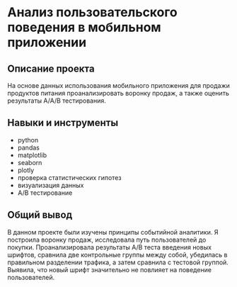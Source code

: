 # Анализ пользовательского поведения в мобильном приложении

## Описание проекта
На основе данных использования мобильного приложения для продажи продуктов питания проанализировать воронку продаж, а также оценить результаты А/А/В тестирования.

## Навыки и инструменты
 - python
 - pandas
 - matplotlib
 - seaborn
 - plotly
 - проверка статистических гипотез
 - визуализация данных
 - A/B тестирование
## Общий вывод
В данном проекте были изучены принципы событийной аналитики. Я построила воронку продаж, исследовала путь пользователей до покупки. 
Проанализировала результаты А/В теста введения новых шрифтов, сравнила две контрольные группы между собой, убедилась в правильном разделении трафика, 
а затем сравнила с тестовой группой. Выявила, что новый шрифт значительно не повлияет на поведение пользователей. 
